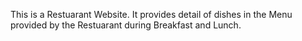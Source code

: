 This is a Restuarant Website. It provides detail of dishes in the Menu provided by the Restuarant during Breakfast and Lunch.
